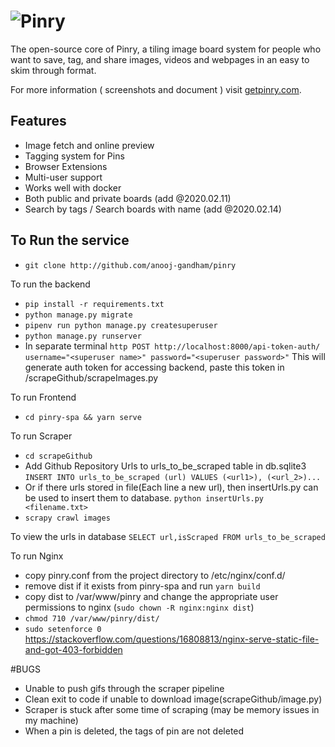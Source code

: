 # ![Pinry](https://raw.github.com/pinry/pinry/master/docs/src/imgs/logo-dark.png)

The open-source core of Pinry, a tiling image board system for people
who want to save, tag, and share images, videos and webpages in an easy
to skim through format.

For more information ( screenshots and document ) visit [getpinry.com](https://getpinry.com).

## Features

- Image fetch and online preview
- Tagging system for Pins
- Browser Extensions
- Multi-user support
- Works well with docker
- Both public and private boards (add @2020.02.11)
- Search by tags / Search boards with name (add @2020.02.14)

## To Run the service

- `git clone http://github.com/anooj-gandham/pinry`

To run the backend

- `pip install -r requirements.txt`
- `python manage.py migrate`
- `pipenv run python manage.py createsuperuser`
- `python manage.py runserver`
- In separate terminal `http POST http://localhost:8000/api-token-auth/ username="<superuser name>" password="<superuser password>"`
This will generate auth token for accessing backend, paste this token in /scrapeGithub/scrapeImages.py

To run Frontend

- `cd pinry-spa && yarn serve`

To run Scraper

- `cd scrapeGithub`
- Add Github Repository Urls to urls_to_be_scraped table in db.sqlite3
  `INSERT INTO urls_to_be_scraped (url) VALUES (<url1>), (<url_2>)...`
- Or if there urls stored in file(Each line a new url), then insertUrls.py can be used to insert them to database.
  `python insertUrls.py <filename.txt>`
- `scrapy crawl images`

To view the urls in database
`SELECT url,isScraped FROM urls_to_be_scraped`

To run Nginx

- copy pinry.conf from the project directory to /etc/nginx/conf.d/
- remove dist if it exists from pinry-spa and run `yarn build`
- copy dist to /var/www/pinry and change the appropriate user permissions to nginx (`sudo chown -R nginx:nginx dist`)
- `chmod 710 /var/www/pinry/dist/`
- `sudo setenforce 0`
https://stackoverflow.com/questions/16808813/nginx-serve-static-file-and-got-403-forbidden



#BUGS
- Unable to push gifs through the scraper pipeline
- Clean exit to code if unable to download image(scrapeGithub/image.py)
- Scraper is stuck after some time of scraping (may be memory issues in my machine)
- When a pin is deleted, the tags of pin are not deleted
